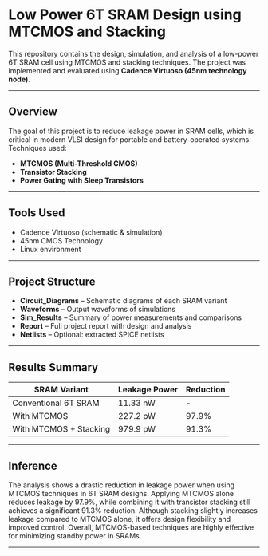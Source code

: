 # Low Power 6T SRAM Design using MTCMOS and Stacking

This repository contains the design, simulation, and analysis of a low-power 6T SRAM cell using MTCMOS and stacking techniques. The project was implemented and evaluated using **Cadence Virtuoso (45nm technology node)**.

---

## Overview

The goal of this project is to reduce leakage power in SRAM cells, which is critical in modern VLSI design for portable and battery-operated systems. Techniques used:
- **MTCMOS (Multi-Threshold CMOS)**
- **Transistor Stacking**
- **Power Gating with Sleep Transistors**

---

## Tools Used

- Cadence Virtuoso (schematic & simulation)
- 45nm CMOS Technology
- Linux environment

---

##  Project Structure

- **Circuit_Diagrams** – Schematic diagrams of each SRAM variant  
- **Waveforms** – Output waveforms of simulations  
- **Sim_Results** – Summary of power measurements and comparisons  
- **Report** – Full project report with design and analysis  
- **Netlists** – Optional: extracted SPICE netlists  

---

## Results Summary

| SRAM Variant | Leakage Power | Reduction |
|--------------|---------------|-----------|
| Conventional 6T SRAM | 11.33 nW | - |
| With MTCMOS | 227.2 pW | 97.9% |
| With MTCMOS + Stacking | 979.9 pW | 91.3% |

---

## Inference
The analysis shows a drastic reduction in leakage power when using MTCMOS techniques in 6T SRAM designs. Applying MTCMOS alone reduces leakage by 97.9%, while combining it with transistor stacking still achieves a significant 91.3% reduction. Although stacking slightly increases leakage compared to MTCMOS alone, it offers design flexibility and improved control. Overall, MTCMOS-based techniques are highly effective for minimizing standby power in SRAMs.



---


